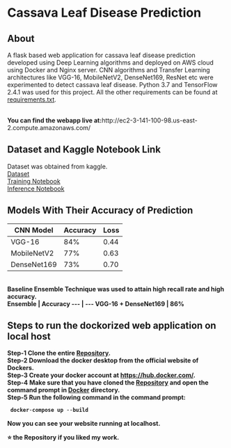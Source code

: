 # Cassava Leaf Disease Prediction

## About
A flask based web application for cassava leaf disease prediction developed using Deep Learning algorithms and deployed on AWS cloud using Docker and Nginx server. 
CNN algorithms and Transfer Learning architectures like VGG-16, MobileNetV2, DenseNet169, ResNet etc were experimented to detect cassava leaf disease. Python 3.7 and TensorFlow 2.4.1 was used for this project.
All the other requirements can be found at [requirements.txt](https://github.com/mohit-keshwani/cassava-leaf-disease/blob/main/Docker/flaskapp-docker/requirements.txt).

<br>
<b>You can find the webapp live at:</b>http://ec2-3-141-100-98.us-east-2.compute.amazonaws.com/ <br>

## Dataset and Kaggle Notebook Link
Dataset was obtained from kaggle.<br>
[Dataset](https://www.kaggle.com/c/cassava-leaf-disease-classification/overview)<br>
[Training Notebook](https://www.kaggle.com/mohitkeshwanii/cassava-ensemble-vgg16-mobilenetv2-densenet169/)<br>
[Inference Notebook](https://www.kaggle.com/mohitkeshwanii/inference-ensemble-vgg16-densenet169/)<br>

## Models With Their Accuracy of Prediction
CNN Model | Accuracy | Loss
--- | --- | ---
VGG-16 | 84% | 0.44
MobileNetV2 | 77% | 0.63
DenseNet169 | 73% | 0.70

<br> <b> Baseline Ensemble Technique was used to attain high recall rate and high accuracy. <br>
Ensemble | Accuracy
--- | ---
VGG-16 + DenseNet169 | 86%

## Steps to run the dockorized web application on local host
**Step-1** Clone the entire [Repository]().<br>
**Step-2** Download the docker desktop from the official website of Dockers.<br>
**Step-3** Create your docker account at https://hub.docker.com/. <br>
**Step-4** Make sure that you have cloned the [Repository]() and open the command prompt in [Docker](https://github.com/mohit-keshwani/cassava-leaf-disease/tree/main/Docker) directory.<br>
**Step-5** Run the following command in the command prompt:<br>
```python
 docker-compose up --build
```
Now you can see your website running at localhost.

<b>⭐ the Repository if you liked my work.</b>

